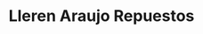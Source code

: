 ---
title: "Lleren Araujo Repuestos"
url: /quito/lleren-araujo-repuestos/
shop: reparación de automóviles
---